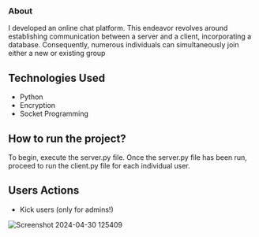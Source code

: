 ### About
I developed an online chat platform. This endeavor revolves around establishing communication between a server and a client, incorporating a database. Consequently, numerous individuals can simultaneously join either a new or existing group

## Technologies Used
* Python
* Encryption
* Socket Programming

## How to run the project?
To begin, execute the server.py file. Once the server.py file has been run, proceed to run the client.py file for each individual user.

## Users Actions
* Kick users (only for admins!)

![Screenshot 2024-04-30 125409](https://github.com/AmitLevyTzedek/Online-Group-Chat/assets/149254002/b81d341b-aa8a-468c-bc02-83eb3b2d6465)
